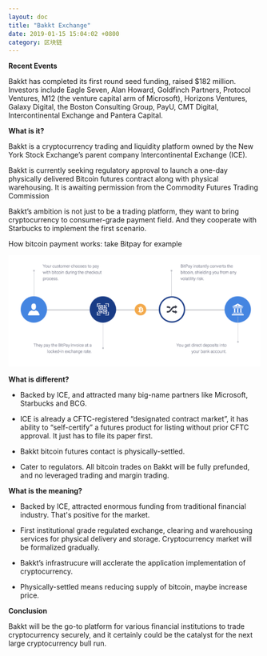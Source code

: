 ```yaml
---
layout: doc
title: "Bakkt Exchange"
date: 2019-01-15 15:04:02 +0800
category: 区块链
---
```


**Recent Events**

Bakkt has completed its first round seed funding, raised $182 million. Investors include Eagle Seven, Alan Howard, Goldfinch Partners, Protocol Ventures, M12 (the venture capital arm of Microsoft), Horizons Ventures, Galaxy Digital, the Boston Consulting Group, PayU, CMT Digital, Intercontinental Exchange and Pantera Capital.

**What is it?**

Bakkt is a cryptocurrency trading and liquidity platform owned by the New York Stock Exchange’s parent company Intercontinental Exchange (ICE).

Bakkt is currently seeking regulatory approval to launch a one-day physically delivered Bitcoin futures contract along with physical warehousing. It is awaiting permission from the Commodity Futures Trading Commission

Bakkt’s ambition is not just to be a trading platform, they want to bring cryptocurrency to consumer-grade payment field. And they cooperate with Starbucks to implement the first scenario.

How bitcoin payment works: take Bitpay for example

![](/blog/assets/img/2019-01-15-bakkt-1.png)

**What is different?**

- Backed by ICE, and attracted many big-name partners like Microsoft, Starbucks and BCG.

- ICE is already a CFTC-registered “designated contract market”, it has ability to “self-certify” a futures product for listing without prior CFTC approval. It just has to file its paper first.

- Bakkt bitcoin futures contact is physically-settled.

- Cater to regulators. All bitcoin trades on Bakkt will be fully prefunded, and no leveraged trading and margin trading.

**What is the meaning?**

- Backed by ICE, attracted enormous funding from traditional financial industry. That's positive for the market.

- First institutional grade regulated exchange, clearing and warehousing services for physical delivery and storage. Cryptocurrency market will be formalized gradually.

- Bakkt’s infrastrucure will acclerate the application implementation of cryptocurrency.

- Physically-settled means reducing supply of bitcoin, maybe increase price.

**Conclusion**

Bakkt will be the go-to platform for various financial institutions to trade cryptocurrency securely, and it certainly could be the catalyst for the next large cryptocurrency bull run.
